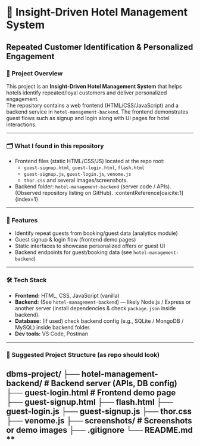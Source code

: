 # 🏨 Insight-Driven Hotel Management System
## Repeated Customer Identification & Personalized Engagement

### 📌 Project Overview
This project is an **Insight-Driven Hotel Management System** that helps hotels identify repeated/loyal customers and deliver personalized engagement.  
The repository contains a web frontend (HTML/CSS/JavaScript) and a backend service in `hotel-management-backend`. The frontend demonstrates guest flows such as signup and login along with UI pages for hotel interactions.

---

### 🗂️ What I found in this repository
- Frontend files (static HTML/CSS/JS) located at the repo root:
  - `guest-signup.html`, `guest-login.html`, `flash.html`
  - `guest-signup.js`, `guest-login.js`, `venome.js`
  - `thor.css` and several images/screenshots.
- Backend folder: `hotel-management-backend` (server code / APIs).  
(Observed repository listing on GitHub). :contentReference[oaicite:1]{index=1}

---

### 🎯 Features
- Identify repeat guests from booking/guest data (analytics module)  
- Guest signup & login flow (frontend demo pages)  
- Static interfaces to showcase personalized offers or guest UI  
- Backend endpoints for guest/booking data (see `hotel-management-backend`)

---

### 🛠️ Tech Stack
- **Frontend:** HTML, CSS, JavaScript (vanilla)  
- **Backend:** (See `hotel-management-backend`) — likely Node.js / Express or another server (install dependencies & check `package.json` inside backend).  
- **Database:** (If used) check backend config (e.g., SQLite / MongoDB / MySQL) inside backend folder.  
- **Dev tools:** VS Code, Postman

---

### 📂 Suggested Project Structure (as repo should look)
dbms-project/
├── hotel-management-backend/ # Backend server (APIs, DB config)
├── guest-login.html # Frontend demo page
├── guest-signup.html
├── flash.html
├── guest-login.js
├── guest-signup.js
├── thor.css
├── venome.js
├── screenshots/ # Screenshots or demo images
├── .gitignore
└── README.md
**
---

